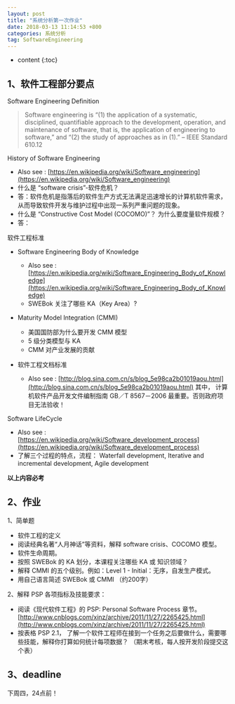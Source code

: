 ```yaml
---
layout: post
title: "系统分析第一次作业"
date: 2018-03-13 11:14:53 +800
categories: 系统分析
tag: SoftwareEngineering
---
```

* content
{:toc}


## 1、软件工程部分要点

Software Engineering Definition

> Software engineering is “(1) the application of a systematic, disciplined, quantifiable approach to the development, operation, and maintenance of software, that is, the application of engineering to software,” and “(2) the study of approaches as in (1).” – IEEE Standard 610.12

History of Software Engineering

*   Also see : [https://en.wikipedia.org/wiki/Software_engineering](https://en.wikipedia.org/wiki/Software_engineering)
*   什么是 “software crisis”-软件危机？
*   答：软件危机是指落后的软件生产方式无法满足迅速增长的计算机软件需求，从而导致软件开发与维护过程中出现一系列严重问题的现象。
*   什么是 “Constructive Cost Model (COCOMO)”？ 为什么要度量软件规模？
*   答：

软件工程标准

*   Software Engineering Body of Knowledge

    *   Also see : [https://en.wikipedia.org/wiki/Software_Engineering_Body_of_Knowledge](https://en.wikipedia.org/wiki/Software_Engineering_Body_of_Knowledge)
    *   SWEBok 关注了哪些 KA（Key Area）?
*   Maturity Model Integration (CMMI)

    *   美国国防部为什么要开发 CMM 模型
    *   5 级分类模型与 KA
    *   CMM 对产业发展的贡献
*   软件工程文档标准

    *   Also see : [http://blog.sina.com.cn/s/blog_5e98ca2b01019aou.html](http://blog.sina.com.cn/s/blog_5e98ca2b01019aou.html) 其中， 计算机软件产品开发文件编制指南 GB／T 8567－2006 最重要。否则政府项目无法验收！

Software LifeCycle

*   Also see : [https://en.wikipedia.org/wiki/Software_development_process](https://en.wikipedia.org/wiki/Software_development_process)
*   了解三个过程的特点，流程： Waterfall development, Iterative and incremental development, Agile development

**以上内容必考**

## 2、作业

1、简单题

*   软件工程的定义
*   阅读经典名著“人月神话”等资料，解释 software crisis、COCOMO 模型。
*   软件生命周期。
*   按照 SWEBok 的 KA 划分，本课程关注哪些 KA 或 知识领域？
*   解释 CMMI 的五个级别。例如：Level 1 - Initial：无序，自发生产模式。
*   用自己语言简述 SWEBok 或 CMMI （约200字）

2、解释 PSP 各项指标及技能要求：

*   阅读《现代软件工程》的 PSP: Personal Software Process 章节。 [http://www.cnblogs.com/xinz/archive/2011/11/27/2265425.html](http://www.cnblogs.com/xinz/archive/2011/11/27/2265425.html)
*   按表格 PSP 2.1， 了解一个软件工程师在接到一个任务之后要做什么，需要哪些技能，解释你打算如何统计每项数据？ （期末考核，每人按开发阶段提交这个表）

## 3、deadline

下周四，24点前！